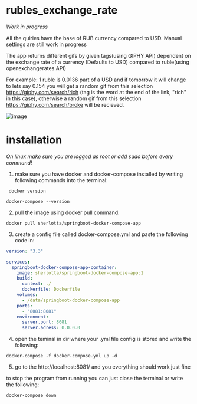 # rubles_exchange_rate

*Work in progress*

All the quiries have the base of RUB currency compared to USD. Manual settings are still work in progress

The app returns different gifs by given tags(using GIPHY API) dependent on the exchange rate of a currency (Defaults to USD) compared to ruble(using openexchangerates API) 

For example: 1 ruble is 0.0136 part of a USD and if tomorrow it will change to lets say 0.154 you will get a random gif from this selection https://giphy.com/search/rich (tag is the word at the end of the link, "rich" in this case), otherwise a random gif from this selection https://giphy.com/search/broke will be recieved. 

![image](https://user-images.githubusercontent.com/47445848/132402682-8a494383-4fd5-407d-82c5-f1ad139789f1.png)

# installation

*On linux make sure you are logged as root or add sudo before every command!*

1) make sure you have docker and docker-compose installed by writing following commands into the terminal:
```shell
 docker version
```

```shell
docker-compose --version
```

2) pull the image using docker pull command:

```shell
docker pull sherlotta/springboot-docker-compose-app 
```
3) create a config file called docker-compose.yml and paste the following code in:

```yml
version: "3.3"

services:
  springboot-docker-compose-app-container:
    image: sherlotta/springboot-docker-compose-app:1
    build:
      context: ./
      dockerfile: Dockerfile
    volumes:
      - /data/springboot-docker-compose-app
    ports:
      - "8081:8081"
    environment:
      server.port: 8081
      server.adress: 0.0.0.0
```
4) open the teminal in dir where your .yml file config is stored and write the following:

```shell
docker-compose -f docker-compose.yml up -d
```
5) go to the http://localhost:8081/ and you everything should work just fine

to stop the program from running you can just close the terminal or write the following: 

```shell
docker-compose down
```

